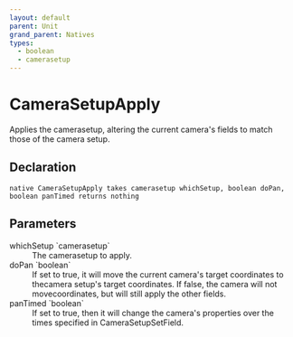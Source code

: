 ```yaml
---
layout: default
parent: Unit
grand_parent: Natives
types:
  - boolean
  - camerasetup
---
```


# CameraSetupApply
Applies the camerasetup, altering the current camera's fields to match those of the camera setup.

## Declaration

```
native CameraSetupApply takes camerasetup whichSetup, boolean doPan, boolean panTimed returns nothing
```

## Parameters
<dl>
  <dt>whichSetup `camerasetup`</dt>
  <dd>The camerasetup to apply.</dd>

  <dt>doPan `boolean`</dt>
  <dd>If set to true, it will move the current camera's target coordinates to thecamera setup's target coordinates. If false, the camera will not movecoordinates, but will still apply the other fields.</dd>

  <dt>panTimed `boolean`</dt>
  <dd>If set to true, then it will change the camera's properties over the times specified in CameraSetupSetField.</dd>
</dl>